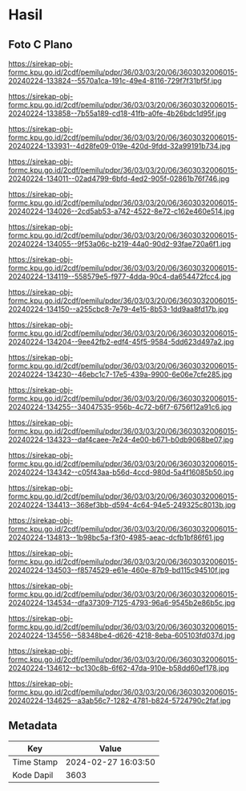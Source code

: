 # Hasil

## Foto C Plano

https://sirekap-obj-formc.kpu.go.id/2cdf/pemilu/pdpr/36/03/03/20/06/3603032006015-20240224-133824--5570a1ca-191c-49e4-8116-729f7f31bf5f.jpg

https://sirekap-obj-formc.kpu.go.id/2cdf/pemilu/pdpr/36/03/03/20/06/3603032006015-20240224-133858--7b55a189-cd18-41fb-a0fe-4b26bdc1d95f.jpg

https://sirekap-obj-formc.kpu.go.id/2cdf/pemilu/pdpr/36/03/03/20/06/3603032006015-20240224-133931--4d28fe09-019e-420d-9fdd-32a99191b734.jpg

https://sirekap-obj-formc.kpu.go.id/2cdf/pemilu/pdpr/36/03/03/20/06/3603032006015-20240224-134011--02ad4799-6bfd-4ed2-905f-02861b76f746.jpg

https://sirekap-obj-formc.kpu.go.id/2cdf/pemilu/pdpr/36/03/03/20/06/3603032006015-20240224-134026--2cd5ab53-a742-4522-8e72-c162e460e514.jpg

https://sirekap-obj-formc.kpu.go.id/2cdf/pemilu/pdpr/36/03/03/20/06/3603032006015-20240224-134055--9f53a06c-b219-44a0-90d2-93fae720a6f1.jpg

https://sirekap-obj-formc.kpu.go.id/2cdf/pemilu/pdpr/36/03/03/20/06/3603032006015-20240224-134119--558579e5-f977-4dda-90c4-da654472fcc4.jpg

https://sirekap-obj-formc.kpu.go.id/2cdf/pemilu/pdpr/36/03/03/20/06/3603032006015-20240224-134150--a255cbc8-7e79-4e15-8b53-1dd9aa8fd17b.jpg

https://sirekap-obj-formc.kpu.go.id/2cdf/pemilu/pdpr/36/03/03/20/06/3603032006015-20240224-134204--9ee42fb2-edf4-45f5-9584-5dd623d497a2.jpg

https://sirekap-obj-formc.kpu.go.id/2cdf/pemilu/pdpr/36/03/03/20/06/3603032006015-20240224-134230--46ebc1c7-17e5-439a-9900-6e06e7cfe285.jpg

https://sirekap-obj-formc.kpu.go.id/2cdf/pemilu/pdpr/36/03/03/20/06/3603032006015-20240224-134255--34047535-956b-4c72-b6f7-6756f12a91c6.jpg

https://sirekap-obj-formc.kpu.go.id/2cdf/pemilu/pdpr/36/03/03/20/06/3603032006015-20240224-134323--daf4caee-7e24-4e00-b671-b0db9068be07.jpg

https://sirekap-obj-formc.kpu.go.id/2cdf/pemilu/pdpr/36/03/03/20/06/3603032006015-20240224-134342--c05f43aa-b56d-4ccd-980d-5a4f16085b50.jpg

https://sirekap-obj-formc.kpu.go.id/2cdf/pemilu/pdpr/36/03/03/20/06/3603032006015-20240224-134413--368ef3bb-d594-4c64-94e5-249325c8013b.jpg

https://sirekap-obj-formc.kpu.go.id/2cdf/pemilu/pdpr/36/03/03/20/06/3603032006015-20240224-134813--1b98bc5a-f3f0-4985-aeac-dcfb1bf86f61.jpg

https://sirekap-obj-formc.kpu.go.id/2cdf/pemilu/pdpr/36/03/03/20/06/3603032006015-20240224-134503--f8574529-e61e-460e-87b9-bd115c94510f.jpg

https://sirekap-obj-formc.kpu.go.id/2cdf/pemilu/pdpr/36/03/03/20/06/3603032006015-20240224-134534--dfa37309-7125-4793-96a6-9545b2e86b5c.jpg

https://sirekap-obj-formc.kpu.go.id/2cdf/pemilu/pdpr/36/03/03/20/06/3603032006015-20240224-134556--58348be4-d626-4218-8eba-605103fd037d.jpg

https://sirekap-obj-formc.kpu.go.id/2cdf/pemilu/pdpr/36/03/03/20/06/3603032006015-20240224-134612--bc130c8b-6f62-47da-910e-b58dd60ef178.jpg

https://sirekap-obj-formc.kpu.go.id/2cdf/pemilu/pdpr/36/03/03/20/06/3603032006015-20240224-134625--a3ab56c7-1282-4781-b824-5724790c2faf.jpg


## Metadata

| Key        | Value               |
| ---------- | ------------------- |
| Time Stamp | 2024-02-27 16:03:50 |
| Kode Dapil | 3603                |



